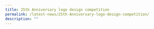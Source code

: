```yaml
---
title: 25th Anniversary logo design competition
permalink: /latest-news/25th-Anniversary-logo-design-competition/
description: ""
---
```

